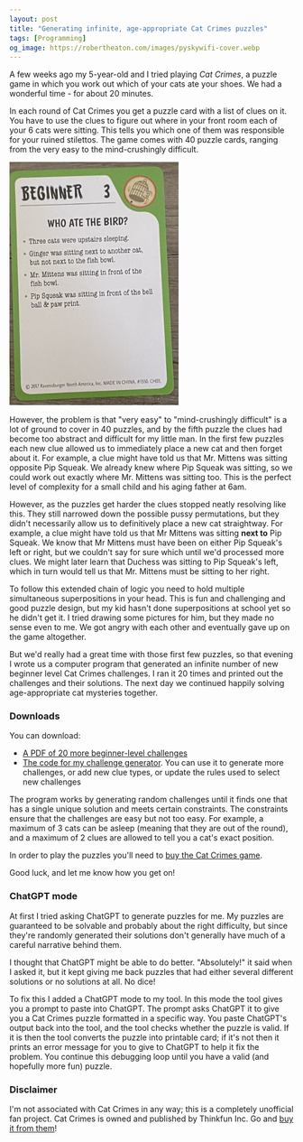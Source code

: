 ```yaml
---
layout: post
title: "Generating infinite, age-appropriate Cat Crimes puzzles"
tags: [Programming]
og_image: https://robertheaton.com/images/pyskywifi-cover.webp
---
```

A few weeks ago my 5-year-old and I tried playing *Cat Crimes*, a puzzle game in which you work out which of your cats ate your shoes. We had a wonderful time - for about 20 minutes.

In each round of Cat Crimes you get a puzzle card with a list of clues on it. You have to use the clues to figure out where in your front room each of your 6 cats were sitting. This tells you which one of them was responsible for your ruined stilettos. The game comes with 40 puzzle cards, ranging from the very easy to the mind-crushingly difficult.

<img src="/images/cc-cards.jpg" width="300" />

However, the problem is that "very easy" to "mind-crushingly difficult" is a lot of ground to cover in 40 puzzles, and by the fifth puzzle the clues had become too abstract and difficult for my little man. In the first few puzzles each new clue allowed us to immediately place a new cat and then forget about it. For example, a clue might have told us that Mr. Mittens was sitting opposite Pip Squeak. We already knew where Pip Squeak was sitting, so we could work out exactly where Mr. Mittens was sitting too. This is the perfect level of complexity for a small child and his aging father at 6am.

However, as the puzzles get harder the clues stopped neatly resolving like this. They still narrowed down the possible pussy permutations, but they didn't necessarily allow us to definitively place a new cat straightway. For example, a clue might have told us that Mr Mittens was sitting **next to** Pip Squeak. We know that Mr Mittens must have been on either Pip Squeak's left or right, but we couldn't say for sure which until we'd processed more clues. We might later learn that Duchess was sitting to Pip Squeak's left, which in turn would tell us that Mr. Mittens must be sitting to her right.

To follow this extended chain of logic you need to hold multiple simultaneous superpositions in your head. This is fun and challenging and good puzzle design, but my kid hasn't done superpositions at school yet so he didn't get it. I tried drawing some pictures for him, but they made no sense even to me. We got angry with each other and eventually gave up on the game altogether.

But we'd really had a great time with those first few puzzles, so that evening I wrote us a computer program that generated an infinite number of new beginner level Cat Crimes challenges. I ran it 20 times and printed out the challenges and their solutions. The next day we continued happily solving age-appropriate cat mysteries together.

### Downloads

You can download:

* [A PDF of 20 more beginner-level challenges](/puzzles.pdf)
* [The code for my challenge generator](https://github.com/robert/cat-crimes-puzzle-generator). You can use it to generate more challenges, or add new clue types, or update the rules used to select new challenges

The program works by generating random challenges until it finds one that has a single unique solution and meets certain constraints. The constraints ensure that the challenges are easy but not too easy. For example, a maximum of 3 cats can be asleep (meaning that they are out of the round), and a maximum of 2 clues are allowed to tell you a cat's exact position.

In order to play the puzzles you'll need to [buy the Cat Crimes game](https://www.thinkfun.com/products/cat-crimes/).

Good luck, and let me know how you get on!

### ChatGPT mode

At first I tried asking ChatGPT to generate puzzles for me. My puzzles are guaranteed to be solvable and probably about the right difficulty, but since they're randomly generated their solutions don't generally have much of a careful narrative behind them.

I thought that ChatGPT might be able to do better. "Absolutely!" it said when I asked it, but it kept giving me back puzzles that had either several different solutions or no solutions at all. No dice!

To fix this I added a ChatGPT mode to my tool. In this mode the tool gives you a prompt to paste into ChatGPT. The prompt asks ChatGPT it to give you a Cat Crimes puzzle formatted in a specific way. You paste ChatGPT's output back into the tool, and the tool checks whether the puzzle is valid. If it is then the tool converts the puzzle into printable card; if it's not then it prints an error message for you to give to ChatGPT to help it fix the problem. You continue this debugging loop until you have a valid (and hopefully more fun) puzzle.

### Disclaimer

I'm not associated with Cat Crimes in any way; this is a completely unofficial fan project. Cat Crimes is owned and published by Thinkfun Inc. Go and [buy it from them](https://www.thinkfun.com/products/cat-crimes/)!
